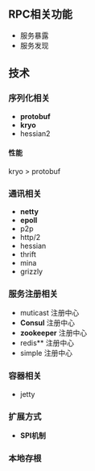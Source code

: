 ## RPC相关功能

- 服务暴露
- 服务发现

## 技术

### 序列化相关

- **protobuf**
- **kryo**
- hessian2

#### 性能

kryo > protobuf

### 通讯相关

- **netty**
- **epoll**
- p2p
- http/2
- hessian
- thrift
- mina
- grizzly

### 服务注册相关

- muticast 注册中心
- **Consul** 注册中心
- **zookeeper** 注册中心
- redis** 注册中心
- simple 注册中心

### 容器相关
- jetty

### 扩展方式
- **SPI机制**

### 本地存根
